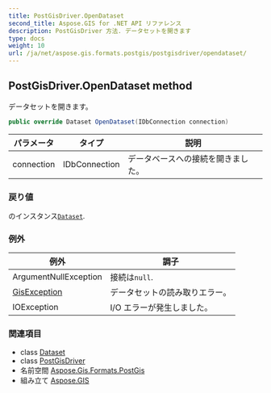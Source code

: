 ```yaml
---
title: PostGisDriver.OpenDataset
second_title: Aspose.GIS for .NET API リファレンス
description: PostGisDriver 方法. データセットを開きます
type: docs
weight: 10
url: /ja/net/aspose.gis.formats.postgis/postgisdriver/opendataset/
---
```

## PostGisDriver.OpenDataset method

データセットを開きます。

```csharp
public override Dataset OpenDataset(IDbConnection connection)
```

| パラメータ | タイプ | 説明 |
| --- | --- | --- |
| connection | IDbConnection | データベースへの接続を開きました。 |

### 戻り値

のインスタンス[`Dataset`](../../../aspose.gis/dataset/).

### 例外

| 例外 | 調子 |
| --- | --- |
| ArgumentNullException | 接続は`null`. |
| [GisException](../../../aspose.gis/gisexception/) | データセットの読み取りエラー。 |
| IOException | I/O エラーが発生しました。 |

### 関連項目

* class [Dataset](../../../aspose.gis/dataset/)
* class [PostGisDriver](../)
* 名前空間 [Aspose.Gis.Formats.PostGis](../../postgisdriver/)
* 組み立て [Aspose.GIS](../../../)


